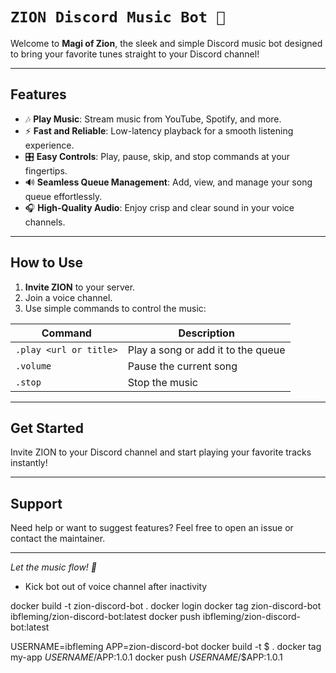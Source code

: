 # `ZION Discord Music Bot 🎵`

Welcome to **Magi of Zion**, the sleek and simple Discord music bot designed to bring your favorite tunes straight to your Discord channel!

---

## Features

- 🎶 **Play Music**: Stream music from YouTube, Spotify, and more.
- ⚡ **Fast and Reliable**: Low-latency playback for a smooth listening experience.
- 🎛 **Easy Controls**: Play, pause, skip, and stop commands at your fingertips.
- 🔊 **Seamless Queue Management**: Add, view, and manage your song queue effortlessly.
- 🎧 **High-Quality Audio**: Enjoy crisp and clear sound in your voice channels.

---

## How to Use

1. **Invite ZION** to your server.  
2. Join a voice channel.  
3. Use simple commands to control the music:  

| Command       | Description                                 |
| --------------|---------------------------------------------|
| `.play <url or title>` | Play a song or add it to the queue |
| `.volume`              | Pause the current song             |
| `.stop`                | Stop the music                     |

---

## Get Started

Invite ZION to your Discord channel and start playing your favorite tracks instantly!

---

## Support

Need help or want to suggest features? Feel free to open an issue or contact the maintainer.

---

*Let the music flow! 🎵*

- Kick bot out of voice channel after inactivity

docker build -t zion-discord-bot .
docker login
docker tag zion-discord-bot ibfleming/zion-discord-bot:latest
docker push ibfleming/zion-discord-bot:latest

USERNAME=ibfleming
APP=zion-discord-bot
docker build -t $ .
docker tag my-app $USERNAME/$APP:1.0.1
docker push $USERNAME$/$APP:1.0.1
